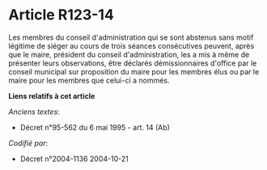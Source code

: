 # Article R123-14

Les membres du conseil d'administration qui se sont abstenus sans motif légitime de siéger au cours de trois séances
consécutives peuvent, après que le maire, président du conseil d'administration, les a mis à même de présenter leurs
observations, être déclarés démissionnaires d'office par le conseil municipal sur proposition du maire pour les membres élus
ou par le maire pour les membres que celui-ci a nommés.

**Liens relatifs à cet article**

_Anciens textes_:

  - Décret n°95-562 du 6 mai 1995 - art. 14 (Ab)

_Codifié par_:

  - Décret n°2004-1136 2004-10-21
